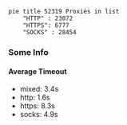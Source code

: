 
```mermaid
pie title 52319 Proxies in list
    "HTTP" : 23072
    "HTTPS": 6777
    "SOCKS" : 28454
```

### Some Info
#### Average Timeout

- mixed: 3.4s
- http: 1.6s
- https: 8.3s
- socks: 4.9s